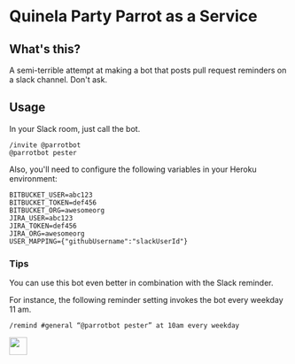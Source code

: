 # Quinela Party Parrot as a Service

## What's this?

A semi-terrible attempt at making a bot that posts pull request reminders on a slack channel. Don't ask.

## Usage

In your Slack room, just call the bot.

```
/invite @parrotbot
@parrotbot pester
```

Also, you'll need to configure the following variables in your Heroku environment:

```
BITBUCKET_USER=abc123
BITBUCKET_TOKEN=def456
BITBUCKET_ORG=awesomeorg
JIRA_USER=abc123
JIRA_TOKEN=def456
JIRA_ORG=awesomeorg
USER_MAPPING={"githubUsername":"slackUserId"}
```

### Tips

You can use this bot even better in combination with the Slack reminder.

For instance, the following reminder setting invokes the bot every weekday 11 am.

```
/remind #general “@parrotbot pester” at 10am every weekday
```

<img src="http://cultofthepartyparrot.com/parrots/hd/parrot.gif" width="32" height="32">